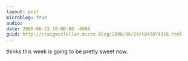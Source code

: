 ```yaml
---
layout: post
microblog: true
audio: 
date: 2008-06-23 18:00:00 -0600
guid: http://craigmcclellan.micro.blog/2008/06/24/t842074918.html
---
```

thinks this week is going to be pretty sweet now.
